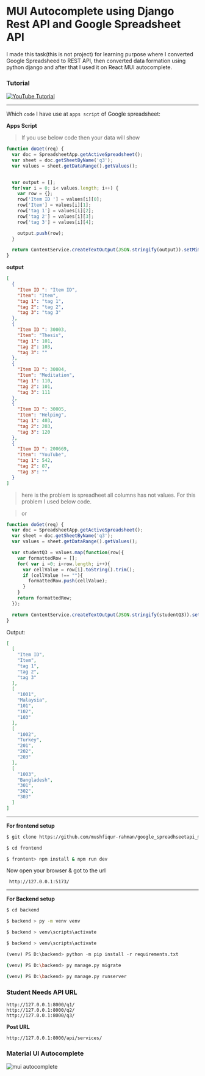 # MUI Autocomplete using Django Rest API and Google Spreadsheet API

I made this task(this is not project) for learning purpose where I converted Google Spreadsheed to REST API, then converted data formation using python django and after that I used it on React MUI autocomplete. 

### Tutorial

[![YouTube Tutorial](https://img.youtube.com/vi/XRjLqDjeHjY/0.jpg)](https://www.youtube.com/watch?v=XRjLqDjeHjY)

____

Which `code` I have use at `apps script` of Google spreadsheet:

__Apps Script__

> If you use below code then your data will show

```javascript
function doGet(req) {
  var doc = SpreadsheetApp.getActiveSpreadsheet();
  var sheet = doc.getSheetByName('q3');
  var values = sheet.getDataRange().getValues();


  var output = [];
  for(var i = 0; i< values.length; i++) {
    var row = {};
    row['Item ID '] = values[i][0];
    row['Item'] = values[i][1];
    row['tag 1'] = values[i][2];
    row['tag 2'] = values[i][3];
    row['tag 3'] = values[i][4];

    output.push(row);
  }

  return ContentService.createTextOutput(JSON.stringify(output)).setMimeType(ContentService.MimeType.JSON);
}
```
__output__

```json
[
  {
    "Item ID ": "Item ID",
    "Item": "Item",
    "tag 1": "tag 1",
    "tag 2": "tag 2",
    "tag 3": "tag 3"
  },
  {
    "Item ID ": 30003,
    "Item": "Thesis",
    "tag 1": 101,
    "tag 2": 103,
    "tag 3": ""
  },
  {
    "Item ID ": 30004,
    "Item": "Meditation",
    "tag 1": 110,
    "tag 2": 101,
    "tag 3": 111
  },
  {
    "Item ID ": 30005,
    "Item": "Helping",
    "tag 1": 403,
    "tag 2": 203,
    "tag 3": 120
  },
  {
    "Item ID ": 200669,
    "Item": "YouTube",
    "tag 1": 542,
    "tag 2": 87,
    "tag 3": ""
  }
]

```
> here is the problem is spreadheet all columns has not values. For this problem I used below code.

> or 

```javascript
function doGet(req) {
  var doc = SpreadsheetApp.getActiveSpreadsheet();
  var sheet = doc.getSheetByName('q3');
  var values = sheet.getDataRange().getValues();

  var studentQ3 = values.map(function(row){
    var formattedRow = [];
    for( var i =0; i<row.length; i++){
      var cellValue = row[i].toString().trim();
      if (cellValue !== ""){
        formattedRow.push(cellValue);
      }
    }
    return formattedRow;
  });

  return ContentService.createTextOutput(JSON.stringify(studentQ3)).setMimeType(ContentService.MimeType.JSON);
}
```
Output:
```json
[
  [
    "Item ID",
    "Item",
    "tag 1",
    "tag 2",
    "tag 3"
  ],
  [
    "1001",
    "Malaysia",
    "101",
    "102",
    "103"
  ],
  [
    "1002",
    "Turkey",
    "201",
    "202",
    "203"
  ],
  [
    "1003",
    "Bangladesh",
    "301",
    "302",
    "303"
  ]
]
```
___

__For frontend setup__

```bash script
$ git clone https://github.com/mushfiqur-rahman/google_spreadhseetapi_mui_autocomplete.git
```
```bash script
$ cd frontend
```
```bash script
$ frontent> npm install & npm run dev
```
Now open your browser & got to the url
```url
 http://127.0.0.1:5173/
```
___

__For Backend setup__
```bash script
$ cd backend
```
```bash script
$ backend > py -m venv venv
```
```bash script
$ backend > venv\scripts\activate
```
```bash script
$ backend > venv\scripts\activate
```

```python
(venv) PS D:\backend> python -m pip install -r requirements.txt
```
```bash script
(venv) PS D:\backend> py manage.py migrate
```


```bash script
(venv) PS D:\backend> py manage.py runserver
```

### Student Needs API URL
```
http://127.0.0.1:8000/q1/
http://127.0.0.1:8000/q2/
http://127.0.0.1:8000/q3/
```

**Post URL**
```
http://127.0.0.1:8000/api/services/
```


### Material UI Autocomplete

![mui autocomplete](https://github.com/mushfiqur-rahman/google_spreadhseetapi_mui_autocomplete/assets/26889268/5b477642-14d2-4f06-9263-9331539322d9)

